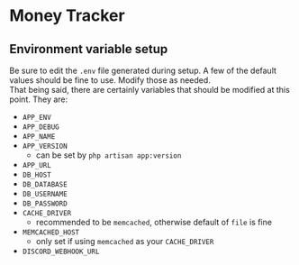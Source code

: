 # Money Tracker
## Environment variable setup

Be sure to edit the `.env` file generated during setup. A few of the default values should be fine to use. Modify those as needed.  
That being said, there are certainly variables that should be modified at this point. They are:
- `APP_ENV`
- `APP_DEBUG`
- `APP_NAME`
- `APP_VERSION`
  - can be set by `php artisan app:version`
- `APP_URL`
- `DB_HOST`
- `DB_DATABASE`
- `DB_USERNAME`
- `DB_PASSWORD`
- `CACHE_DRIVER`
  - recommended to be `memcached`, otherwise default of `file` is fine
- `MEMCACHED_HOST`
  - only set if using `memcached` as your `CACHE_DRIVER`
- `DISCORD_WEBHOOK_URL`
